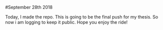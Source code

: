 #September 28th 2018

Today, I made the repo. This is going to be the final push for my thesis. So now i am logging to keep it public. Hope you enjoy the ride! 


